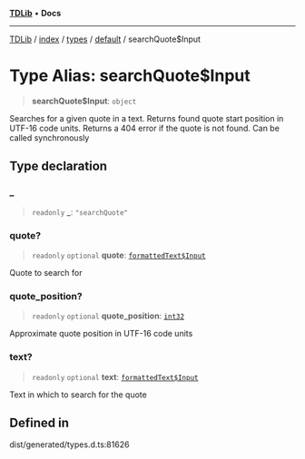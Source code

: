 [**TDLib**](../../../../../../README.md) • **Docs**

***

[TDLib](../../../../../../modules.md) / [index](../../../../../README.md) / [types](../../../README.md) / [default](../README.md) / searchQuote$Input

# Type Alias: searchQuote$Input

> **searchQuote$Input**: `object`

Searches for a given quote in a text. Returns found quote start position in UTF-16 code units. Returns a 404 error if the quote is not found. Can be called synchronously

## Type declaration

### \_

> `readonly` **\_**: `"searchQuote"`

### quote?

> `readonly` `optional` **quote**: [`formattedText$Input`](formattedText$Input-1.md)

Quote to search for

### quote\_position?

> `readonly` `optional` **quote\_position**: [`int32`](int32-1.md)

Approximate quote position in UTF-16 code units

### text?

> `readonly` `optional` **text**: [`formattedText$Input`](formattedText$Input-1.md)

Text in which to search for the quote

## Defined in

dist/generated/types.d.ts:81626
